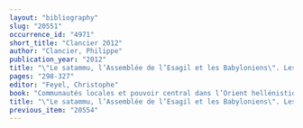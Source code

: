 ```yaml
---
layout: "bibliography"
slug: "20551"
occurrence_id: "4971"
short_title: "Clancier 2012"
author: "Clancier, Philippe"
publication_year: "2012"
title: "\"Le satammu, l’Assemblée de l’Esagil et les Babyloniens\". Les notables de Babylone: du relais local à la marginalisation"
pages: "298-327"
editor: "Feyel, Christophe"
book: "Communautés locales et pouvoir central dans l’Orient hellénistique et romain, Études Anciennes 47 (Nancy)"
title: "\"Le satammu, l’Assemblée de l’Esagil et les Babyloniens\". Les notables de Babylone: du relais local à la marginalisation"
previous_item: "20554"
---
```

